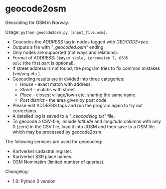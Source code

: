 # geocode2osm
Geocoding for OSM in Norway.

Usage: <code>python geocode2osm.py [input_file.osm]</code>.

* Geocodes the *ADDRESS* tag in nodes tagged with *GEOCODE=yes*.
* Outputs a file with *"_geocoded.osm"* ending.
* Only nodes are supported (not ways and relations).
* Format of ADDRESS: <code>Skøyen skole, Lørenveien 7, 0585 Oslo</code> (the first part is optional).
* If street address is not found, the program tries to fix common mistakes (vei/veg etc.).
* Geocoding results are in divided into three categories:
  * *House* - exact match with address.
  * *Street* - matchs with street.
  * *Place* - closest village/town etc. sharing the same name.
  * *Post district* - the area given by post code.
* Please edit ADDRESS tags and run the program again to try out corrections.
* A detailed log is saved to a *"_ceocodelog.txt"* file.
* To geocode a CSV-file, include *latitude* and *longitude* columns with only 0 (zero) in the CSV file, load it into JOSM and then save to a OSM file which may be processed by geocode2osm.

The following services are used for geocoding:
* Kartverket cadastral register.
* Kartverket SSR place names.
* OSM Nominatim (limited number of queries).

Changelog:
* 1.0: Python 3 version
